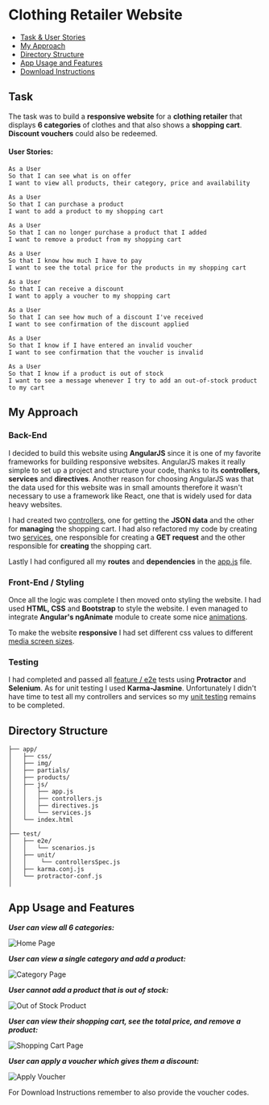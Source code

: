 # Clothing Retailer Website

* [Task & User Stories](#task)
* [My Approach](#my-approach)
* [Directory Structure](#directory-structure)
* [App Usage and Features](#app-usage-and-features)
* [Download Instructions](#download-instructions)

## Task

The task was to build a **responsive website** for a **clothing retailer** that displays **6 categories** of clothes and that also shows a **shopping cart**. **Discount vouchers** could also be redeemed.

#### User Stories:

```
As a User
So that I can see what is on offer
I want to view all products, their category, price and availability

As a User
So that I can purchase a product
I want to add a product to my shopping cart

As a User
So that I can no longer purchase a product that I added
I want to remove a product from my shopping cart

As a User
So that I know how much I have to pay
I want to see the total price for the products in my shopping cart

As a User
So that I can receive a discount
I want to apply a voucher to my shopping cart

As a User
So that I can see how much of a discount I've received
I want to see confirmation of the discount applied

As a User
So that I know if I have entered an invalid voucher
I want to see confirmation that the voucher is invalid

As a User
So that I know if a product is out of stock
I want to see a message whenever I try to add an out-of-stock product to my cart
```

## My Approach

### Back-End

I decided to build this website using **AngularJS** since it is one of my favorite frameworks for building responsive websites. AngularJS makes it really simple to set up a project and structure your code, thanks to its **controllers, services** and **directives**. Another reason for choosing AngularJS was that the data used for this website was in small amounts therefore it wasn't necessary to use a framework like React, one that is widely used for data heavy websites.

I had created two [controllers](https://github.com/hsheikhm/clothing-retailer-website/blob/master/app/js/controllers.js), one for getting the **JSON data** and the other for **managing** the shopping cart. I had also refactored my code by creating two [services](https://github.com/hsheikhm/clothing-retailer-website/blob/master/app/js/services.js), one responsible for creating a **GET request** and the other responsible for **creating** the shopping cart.

Lastly I had configured all my **routes** and **dependencies** in the [app.js](https://github.com/hsheikhm/clothing-retailer-website/blob/master/app/js/app.js) file.

### Front-End / Styling

Once all the logic was complete I then moved onto styling the website. I had used **HTML, CSS** and **Bootstrap** to style the website. I even managed to integrate **Angular's ngAnimate** module to create some nice [animations](https://github.com/hsheikhm/clothing-retailer-website/blob/master/app/css/animations.css).

To make the website **responsive** I had set different css values to different [media screen sizes](https://github.com/hsheikhm/clothing-retailer-website/blob/master/app/css/app.css).

### Testing

I had completed and passed all [feature / e2e](https://github.com/hsheikhm/clothing-retailer-website/blob/master/test/e2e/scenarios.js) tests using **Protractor** and **Selenium**. As for unit testing I used **Karma-Jasmine**. Unfortunately I didn't have time to test all my controllers and services so my [unit testing](https://github.com/hsheikhm/clothing-retailer-website/blob/master/test/unit/controllersSpec.js) remains to be completed.

## Directory Structure

```
├── app/
│   ├── css/
│   ├── img/   
│   ├── partials/  
│   ├── products/   
│   ├── js/   
│   │   ├── app.js
│   │   ├── controllers.js
│   │   ├── directives.js
│   │   └── services.js
│   └── index.html
│   
├── test/
│   ├── e2e/
│   │   └── scenarios.js
│   ├── unit/  
│   │    └── controllersSpec.js
│   ├── karma.conj.js
│   └── protractor-conf.js
│
```

## App Usage and Features

***User can view all 6 categories:***

![Home Page]()

***User can view a single category and add a product:***

![Category Page]()

***User cannot add a product that is out of stock:***

![Out of Stock Product]()

***User can view their shopping cart, see the total price, and remove a product:***

![Shopping Cart Page]()

***User can apply a voucher which gives them a discount:***

![Apply Voucher]()









For Download Instructions remember to also provide the voucher codes.
